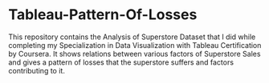 # Tableau-Pattern-Of-Losses
This repository contains the Analysis of Superstore Dataset that I did while completing my Specialization in Data Visualization with Tableau Certification by Coursera. It shows relations between various factors of Superstore Sales and gives a pattern of losses that the superstore suffers and factors contributing to it. 

